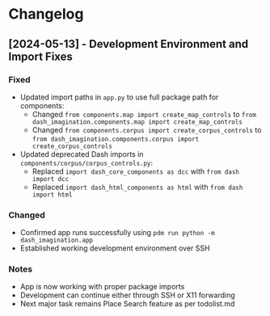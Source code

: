 # Changelog

## [2024-05-13] - Development Environment and Import Fixes

### Fixed
- Updated import paths in `app.py` to use full package path for components:
  - Changed `from components.map import create_map_controls` to `from dash_imagination.components.map import create_map_controls`
  - Changed `from components.corpus import create_corpus_controls` to `from dash_imagination.components.corpus import create_corpus_controls`
- Updated deprecated Dash imports in `components/corpus/corpus_controls.py`:
  - Replaced `import dash_core_components as dcc` with `from dash import dcc`
  - Replaced `import dash_html_components as html` with `from dash import html`

### Changed
- Confirmed app runs successfully using `pdm run python -m dash_imagination.app`
- Established working development environment over SSH

### Notes
- App is now working with proper package imports
- Development can continue either through SSH or X11 forwarding
- Next major task remains Place Search feature as per todolist.md 